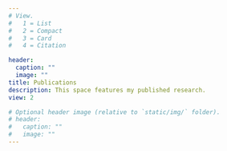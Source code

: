 ```yaml
---
# View.
#   1 = List
#   2 = Compact
#   3 = Card
#   4 = Citation

header:
  caption: ""
  image: ""
title: Publications
description: This space features my published research.
view: 2

# Optional header image (relative to `static/img/` folder).
# header:
#   caption: ""
#   image: ""
---
```

